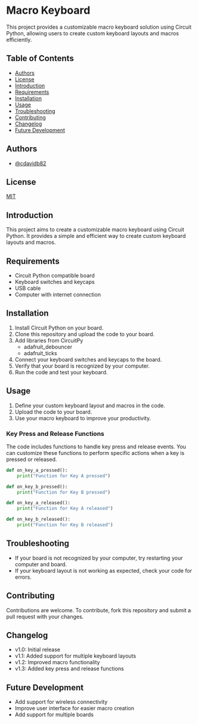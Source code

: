 # Macro Keyboard

This project provides a customizable macro keyboard solution using Circuit Python, allowing users to create custom keyboard layouts and macros efficiently.

## Table of Contents

- [Authors](#authors)
- [License](#license)
- [Introduction](#introduction)
- [Requirements](#requirements)
- [Installation](#installation)
- [Usage](#usage)
- [Troubleshooting](#troubleshooting)
- [Contributing](#contributing)
- [Changelog](#changelog)
- [Future Development](#future-development)

## Authors

- [@cdavidb82](https://www.github.com/cdavidb82)

## License

[MIT](https://choosealicense.com/licenses/mit/)

## Introduction

This project aims to create a customizable macro keyboard using Circuit Python. It provides a simple and efficient way to create custom keyboard layouts and macros.

## Requirements

- Circuit Python compatible board
- Keyboard switches and keycaps
- USB cable
- Computer with internet connection

## Installation

1. Install Circuit Python on your board.
2. Clone this repository and upload the code to your board.
3. Add libraries from CircuitPy
    - adafruit_debouncer
    - adafruit_ticks
4. Connect your keyboard switches and keycaps to the board.
5. Verify that your board is recognized by your computer.
6. Run the code and test your keyboard.

## Usage

1. Define your custom keyboard layout and macros in the code.
2. Upload the code to your board.
3. Use your macro keyboard to improve your productivity.

### Key Press and Release Functions

The code includes functions to handle key press and release events. You can customize these functions to perform specific actions when a key is pressed or released.

```python
def on_key_a_pressed():
    print("Function for Key A pressed")

def on_key_b_pressed():
    print("Function for Key B pressed")

def on_key_a_released():
    print("Function for Key A released")

def on_key_b_released():
    print("Function for Key B released")
```

## Troubleshooting

- If your board is not recognized by your computer, try restarting your computer and board.
- If your keyboard layout is not working as expected, check your code for errors.

## Contributing

Contributions are welcome. To contribute, fork this repository and submit a pull request with your changes.

## Changelog

- v1.0: Initial release
- v1.1: Added support for multiple keyboard layouts
- v1.2: Improved macro functionality
- v1.3: Added key press and release functions

## Future Development

- Add support for wireless connectivity
- Improve user interface for easier macro creation
- Add support for multiple boards